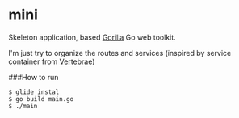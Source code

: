 # mini
Skeleton application, based [Gorilla] Go web toolkit.

I'm just try to organize the routes and services (inspired by service container from [Vertebrae])

###How to run
```
$ glide instal
$ go build main.go
$ ./main
```


[Gorilla]: <http://www.gorillatoolkit.org/>
[Vertebrae]: <https://github.com/EwanValentine/Vertebrae>
